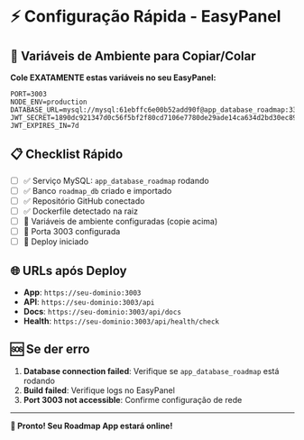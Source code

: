 # ⚡ Configuração Rápida - EasyPanel

## 🔧 Variáveis de Ambiente para Copiar/Colar

**Cole EXATAMENTE estas variáveis no seu EasyPanel:**

```
PORT=3003
NODE_ENV=production
DATABASE_URL=mysql://mysql:61ebffc6e00b52add90f@app_database_roadmap:3306/roadmap_db
JWT_SECRET=1890dc921347d0c56f5bf2f80cd7106e7780de29ade14ca634d2bd30ec89f95b034027cf4cec69888c3de00dd80c9ecf1bcaeac2d98c686c686ae01a1d3ac82f
JWT_EXPIRES_IN=7d
```

## 📋 Checklist Rápido

- [ ] ✅ Serviço MySQL: `app_database_roadmap` rodando
- [ ] ✅ Banco `roadmap_db` criado e importado
- [ ] ✅ Repositório GitHub conectado
- [ ] ✅ Dockerfile detectado na raiz
- [ ] 🔧 Variáveis de ambiente configuradas (copie acima)
- [ ] 🔧 Porta 3003 configurada
- [ ] 🚀 Deploy iniciado

## 🌐 URLs após Deploy

- **App**: `https://seu-dominio:3003`
- **API**: `https://seu-dominio:3003/api`
- **Docs**: `https://seu-dominio:3003/api/docs`
- **Health**: `https://seu-dominio:3003/api/health/check`

## 🆘 Se der erro

1. **Database connection failed**: Verifique se `app_database_roadmap` está rodando
2. **Build failed**: Verifique logs no EasyPanel
3. **Port 3003 not accessible**: Confirme configuração de rede

---
**🎯 Pronto! Seu Roadmap App estará online!**

